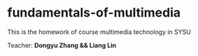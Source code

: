 # fundamentals-of-multimedia
This is the homework of course multimedia technology in SYSU

Teacher: **Dongyu Zhang && Liang Lin**
